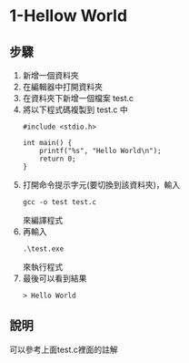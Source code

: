 1-Hellow World
===

步驟
---
1. 新增一個資料夾
2. 在編輯器中打開資料夾
3. 在資料夾下新增一個檔案 test.c
4. 將以下程式碼複製到 test.c 中
	```
	#include <stdio.h>

	int main() {
		printf("%s", "Hello World\n");
		return 0;
	}
	```
5. 打開命令提示字元(要切換到該資料夾)，輸入
	```
	gcc -o test test.c
	```
	來編譯程式
6. 再輸入
	```
	.\test.exe
	```
	來執行程式
7. 最後可以看到結果
	```
	> Hello World
	```

說明
---
可以參考上面test.c裡面的註解